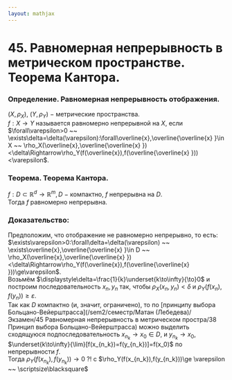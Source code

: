 ```yaml
---  
layout: mathjax  
---  
```

  
# 45. Равномерная непрерывность в метрическом пространстве. Теорема Кантора.  
  
### Определение. Равномерная непрерывность отображения.  
$(X,\rho_X),~(Y,\rho_Y)~-~$метрические пространства.  
$f:X\to Y$ называется равномерно непрерывной на $X$, если  
$\forall\varepsilon>0 ~~ \exists\delta=\delta(\varepsilon):\forall\overline{x},\overline{\overline{x} }\in X ~~ \rho_X(\overline{x},\overline{\overline{x} })<\delta\Rightarrow\rho_Y(f(\overline{x}),f(\overline{\overline{x} }))<\varepsilon$.  
  
### Теорема. Теорема Кантора.  
$f:D\subset\mathbb{R}^d\to\mathbb{R}^m,D~-~$компактно, $f$ непрерывна на $D$.  
Тогда $f$ равномерно непрерывна.  
  
### Доказательство:  
Предположим, что отображение не равномерно непрерывно, то есть:  
$\exists\varepsilon>0:\forall\delta=\delta(\varepsilon) ~~ \exists\overline{x},\overline{\overline{x} }\in D ~~ \rho_X(\overline{x},\overline{\overline{x} })<\delta\Rightarrow\rho_Y(f(\overline{x}),f(\overline{\overline{x} }))\ge\varepsilon$.  
Возьмём $\displaystyle\delta=\frac{1}{k}\underset{k\to\infty}{\to}0$ и построим последовательность $x_n,y_n$ так, чтобы $\rho_X(x_n,y_n)<\delta$ и $\rho_Y(f(x_n),f(y_n))\ge\varepsilon$.  
Так как $D$ компактно (и, значит, ограничено), то по [принципу выбора Больцано-Вейерштрасса](/sem2/семестр/Матан (Лебедева)/Экзамен/45 Равномерная непрерывность в метрическом простра/38 Принцип выбора Больцано-Вейерштрасса) можно выделить сходящуюся подпоследовательность $x_{n_k}\to x_0\in D$, и $y_{n_k}\to x_0,$  
$\underset{k\to\infty}{\lim}[f(x_{n_k})=f(y_{n_k})]=f(x_0)$ по непрерывности $f$.  
Тогда $\rho_Y(f(x_{n_k}),f(y_{n_k}))\to0~?!$ c $\rho_Y(f(x_{n_k}),f(y_{n_k}))\ge \varepsilon ~~ \scriptsize\blacksquare$  
